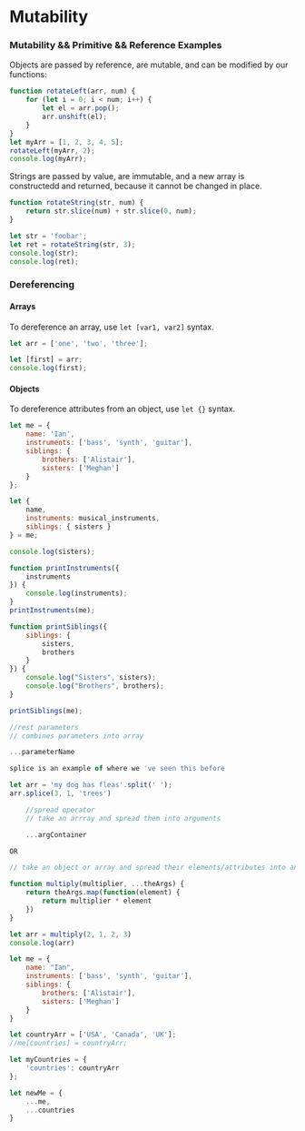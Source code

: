 # Mutability

###

### Mutability && Primitive && Reference Examples

Objects are passed by reference, are mutable, and can be modified by our functions:

```javascript
function rotateLeft(arr, num) {
    for (let i = 0; i < num; i++) {
        let el = arr.pop();
        arr.unshift(el);
    }
}
let myArr = [1, 2, 3, 4, 5];
rotateLeft(myArr, 2);
console.log(myArr);
```

Strings are passed by value, are immutable, and a new array is constructedd and returned, because it cannot be changed in place.

```javascript
function rotateString(str, num) {
    return str.slice(num) + str.slice(0, num);
}

let str = 'foobar';
let ret = rotateString(str, 3);
console.log(str);
console.log(ret);
```

### Dereferencing

#### Arrays

To dereference an array, use `let [var1, var2]` syntax.

```javascript
let arr = ['one', 'two', 'three'];

let [first] = arr;
console.log(first);
```

#### Objects

To dereference attributes from an object, use `let {}` syntax.

```javascript
let me = {
    name: 'Ian',
    instruments: ['bass', 'synth', 'guitar'],
    siblings: {
        brothers: ['Alistair'],
        sisters: ['Meghan']
    }
};

let {
    name,
    instruments: musical_instruments,
    siblings: { sisters }
} = me;

console.log(sisters);
```

```javascript
function printInstruments({
    instruments
}) {
    console.log(instruments);
}
printInstruments(me);

function printSiblings({
    siblings: {
        sisters,
        brothers
    }
}) {
    console.log("Sisters", sisters);
    console.log("Brothers", brothers);
}

printSiblings(me);

//rest parameters
// combines parameters into array

...parameterName

splice is an example of where we 've seen this before

let arr = 'my dog has fleas'.split(' ');
arr.splice(3, 1, 'trees')

    //spread operator
    // take an arrray and spread them into arguments

    ...argContainer

OR

// take an object or array and spread their elements/attributes into another object or array

function multiply(multiplier, ...theArgs) {
    return theArgs.map(function(element) {
        return multiplier * element
    })
}

let arr = multiply(2, 1, 2, 3)
console.log(arr)

let me = {
    name: "Ian",
    instruments: ['bass', 'synth', 'guitar'],
    siblings: {
        brothers: ['Alistair'],
        sisters: ['Meghan']
    }
}

let countryArr = ['USA', 'Canada', 'UK'];
//me[countries] = countryArr;

let myCountries = {
    'countries': countryArr
};

let newMe = {
    ...me,
    ...countries
}
```
